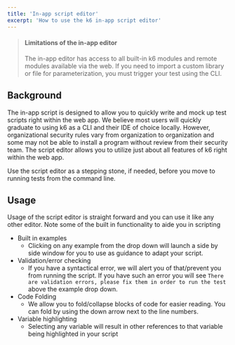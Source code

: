 ```yaml
---
title: 'In-app script editor'
excerpt: 'How to use the k6 in-app script editor'
---
```


<Blockquote mod="warning">

#### Limitations of the in-app editor

The in-app editor has access to all built-in k6 modules and remote modules available via
the web. If you need to import a custom library or file for parameterization, you
must trigger your test using the CLI.

</Blockquote>

## Background

The in-app script is designed to allow you to quickly write and mock up test scripts right within the web app. We believe most users will quickly graduate to using k6 as a CLI and their IDE of choice locally. However, organizational security rules vary from organization to organization and some may not be able to install a program without review from their security team. The script editor allows you to utilize just about all features of k6 right within the web app.

Use the script editor as a stepping stone, if needed, before you move to running tests from the command line.

## Usage

Usage of the script editor is straight forward and you can use it like any other editor. Note some of the built in functionality to aide you in scripting

- Built in examples
  - Clicking on any example from the drop down will launch a side by side window for you to use as guidance to adapt your script.
- Validation/error checking
  - If you have a syntactical error, we will alert you of that/prevent you from running the script. If you have such an error you will see `There are validation errors, please fix them in order to run the test` above the example drop down.
- Code Folding
  - We allow you to fold/collapse blocks of code for easier reading. You can fold by using the down arrow next to the line numbers.
- Variable highlighting
  - Selecting any variable will result in other references to that variable being highlighted in your script
